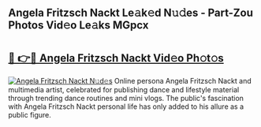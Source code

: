## Angela Fritzsch Nackt Le𝚊k𝚎d N𝚞𝚍es - Part-Zou Photos Vid𝚎o Le𝚊ks MGpcx

# <h2><a href="http://fb12zj.evod.top/?m=Angela+Fritzsch+Nackt">🔗 👉🔴 Angela Fritzsch Nackt Vid𝚎o Ph𝚘t𝚘s</a></h2>

[![Angela Fritzsch Nackt N𝚞d𝚎s](https://i.imgur.com/8V9OHl7.gif)](http://fb12zj.evod.top/?m=Angela+Fritzsch+Nackt)
Online persona Angela Fritzsch Nackt and multimedia artist, celebrated for publishing dance and lifestyle material through trending dance routines and mini vlogs. The public's fascination with Angela Fritzsch Nackt personal life has only added to his allure as a public figure. 

